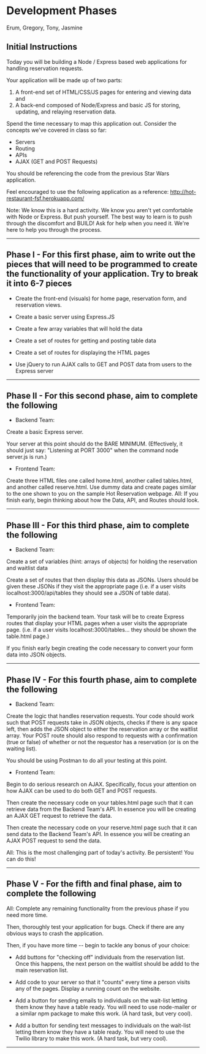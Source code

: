 # Development Phases

Erum, Gregory, Tony, Jasmine

## Initial Instructions

Today you will be building a Node / Express based web applications for handling reservation requests.

Your application will be made up of two parts:

1. A front-end set of HTML/CSS/JS pages for entering and viewing data and
2. A back-end composed of Node/Express and basic JS for storing, updating, and relaying reservation data.

Spend the time necessary to map this application out. Consider the concepts we've covered in class so far:

- Servers
- Routing
- APIs
- AJAX (GET and POST Requests)

You should be referencing the code from the previous Star Wars application.

Feel encouraged to use the following application as a reference: <http://hot-restaurant-fsf.herokuapp.com/>

Note: We know this is a hard activity. We know you aren't yet comfortable with Node or Express. But push yourself. The best way to learn is to push through the discomfort and BUILD! Ask for help when you need it. We're here to help you through the process.

---

## Phase I - For this first phase, aim to write out the pieces that will need to be programmed to create the functionality of your application. Try to break it into 6-7 pieces

- Create the front-end (visuals) for home page, reservation form, and reservation views.

- Create a basic server using Express.JS

- Create a few array variables that will hold the data

- Create a set of routes for getting and posting table data

- Create a set of routes for displaying the HTML pages

- Use jQuery to run AJAX calls to GET and POST data from users to the Express server

---

## Phase II - For this second phase, aim to complete the following

- Backend Team:

Create a basic Express server.

Your server at this point should do the BARE MINIMUM. (Effectively, it should just say: "Listening at PORT 3000" when the command node server.js is run.)

- Frontend Team:

Create three HTML files one called home.html, another called tables.html, and another called reserve.html. Use dummy data and create pages similar to the one shown to you on the sample Hot Reservation webpage.
All: If you finish early, begin thinking about how the Data, API, and Routes should look.

---

## Phase III - For this third phase, aim to complete the following

- Backend Team:

Create a set of variables (hint: arrays of objects) for holding the reservation and waitlist data

Create a set of routes that then display this data as JSONs. Users should be given these JSONs if they visit the appropriate page (i.e. if a user visits localhost:3000/api/tables they should see a JSON of table data).

- Frontend Team:

Temporarily join the backend team. Your task will be to create Express routes that display your HTML pages when a user visits the appropriate page. (i.e. if a user visits localhost:3000/tables... they should be shown the table.html page.)

If you finish early begin creating the code necessary to convert your form data into JSON objects.

---

## Phase IV - For this fourth phase, aim to complete the following

- Backend Team:

Create the logic that handles reservation requests. Your code should work such that POST requests take in JSON objects, checks if there is any space left, then adds the JSON object to either the reservation array or the waitlist array. Your POST route should also respond to requests with a confirmation (true or false) of whether or not the requestor has a reservation (or is on the waiting list).

You should be using Postman to do all your testing at this point.

- Frontend Team:

Begin to do serious research on AJAX. Specifically, focus your attention on how AJAX can be used to do both GET and POST requests.

Then create the necessary code on your tables.html page such that it can retrieve data from the Backend Team's API. In essence you will be creating an AJAX GET request to retrieve the data.

Then create the necessary code on your reserve.html page such that it can send data to the Backend Team's API. In essence you will be creating an AJAX POST request to send the data.

All: This is the most challenging part of today's activity. Be persistent! You can do this!

---

## Phase V - For the fifth and final phase, aim to complete the following

All:
Complete any remaining functionality from the previous phase if you need more time.

Then, thoroughly test your application for bugs. Check if there are any obvious ways to crash the application.

Then, if you have more time -- begin to tackle any bonus of your choice:

- Add buttons for "checking off" individuals from the reservation list. Once this happens, the next person on the waitlist should be addd to the main reservation list.

- Add code to your server so that it "counts" every time a person visits any of the pages. Display a running count on the website.

- Add a button for sending emails to individuals on the wait-list letting them know they have a table ready. You will need to use node-mailer or a similar npm package to make this work. (A hard task, but very cool).

- Add a button for sending text messages to individuals on the wait-list letting them know they have a table ready. You will need to use the Twilio library to make this work. (A hard task, but very cool).

---
